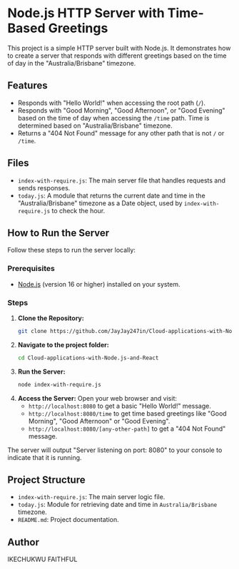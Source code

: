 # Node.js HTTP Server with Time-Based Greetings

This project is a simple HTTP server built with Node.js. It demonstrates how to create a server that responds with different greetings based on the time of day in the "Australia/Brisbane" timezone.

## Features

*   Responds with "Hello World!" when accessing the root path (`/`).
*   Responds with "Good Morning", "Good Afternoon", or "Good Evening" based on the time of day when accessing the `/time` path. Time is determined based on "Australia/Brisbane" timezone.
*   Returns a "404 Not Found" message for any other path that is not `/` or `/time`.

## Files

*   `index-with-require.js`: The main server file that handles requests and sends responses.
*   `today.js`: A module that returns the current date and time in the "Australia/Brisbane" timezone as a Date object, used by `index-with-require.js` to check the hour.

## How to Run the Server

Follow these steps to run the server locally:

### Prerequisites

*   [Node.js](https://nodejs.org/) (version 16 or higher) installed on your system.

### Steps

1.  **Clone the Repository:**
    ```bash
    git clone https://github.com/JayJay247in/Cloud-applications-with-Node.js-and-React.git
    ```
2.  **Navigate to the project folder:**
    ```bash
    cd Cloud-applications-with-Node.js-and-React
    ```
3.  **Run the Server:**
    ```bash
    node index-with-require.js
    ```
4.  **Access the Server:** Open your web browser and visit:
    *   `http://localhost:8080` to get a basic "Hello World!" message.
    *   `http://localhost:8080/time` to get time based greetings like "Good Morning", "Good Afternoon" or "Good Evening".
    *  `http://localhost:8080/[any-other-path]` to get a "404 Not Found" message.

   The server will output "Server listening on port: 8080" to your console to indicate that it is running.

## Project Structure

*   `index-with-require.js`: The main server logic file.
*   `today.js`: Module for retrieving date and time in `Australia/Brisbane` timezone.
*   `README.md`: Project documentation.

## Author

IKECHUKWU FAITHFUL